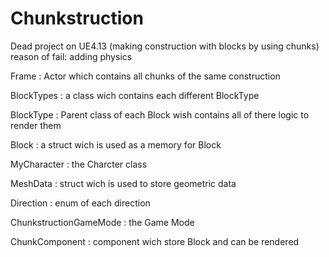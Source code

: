 # Chunkstruction
Dead project on UE4.13 (making construction with blocks by using chunks) reason of fail: adding physics

Frame : Actor which contains all chunks of the same construction

BlockTypes : a class wich contains each different BlockType

BlockType : Parent class of each Block wish contains all of there logic to render them

Block : a struct wich is used as a memory for Block

MyCharacter : the Charcter class

MeshData : struct wich is used to store geometric data

Direction : enum of each direction

ChunkstructionGameMode : the Game Mode

ChunkComponent : component wich store Block and can be rendered

